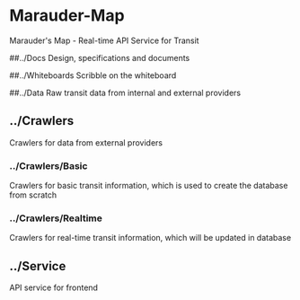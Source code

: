 Marauder-Map
============

Marauder's Map - Real-time API Service for Transit

##../Docs
Design, specifications and documents

##../Whiteboards
Scribble on the whiteboard

##../Data
Raw transit data from internal and external providers

## ../Crawlers
Crawlers for data from external providers

### ../Crawlers/Basic
Crawlers for basic transit information, which is used to create the database from scratch

### ../Crawlers/Realtime    
Crawlers for real-time transit information, which will be updated in database    

## ../Service    
API service for frontend    

